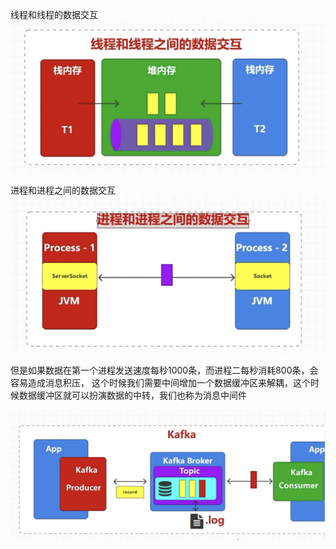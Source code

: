 线程和线程的数据交互
![thread01](images/01thread.png)

进程和进程之间的数据交互
![process](images/02process.png)

但是如果数据在第一个进程发送速度每秒1000条，而进程二每秒消耗800条，会容易造成消息积压，
这个时候我们需要中间增加一个数据缓冲区来解耦，这个时候数据缓冲区就可以扮演数据的中转，我们也称为消息中间件


![kafka](images/03kafkawithapp.png)